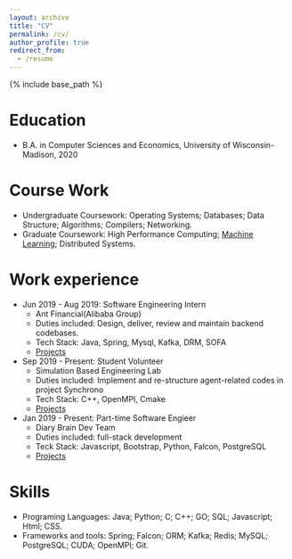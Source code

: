 ```yaml
---
layout: archive
title: "CV"
permalink: /cv/
author_profile: true
redirect_from:
  - /resume
---
```


{% include base_path %}

Education
======
* B.A. in Computer Sciences and Economics, University of Wisconsin-Madison, 2020

Course Work
======
* Undergraduate Coursework: Operating Systems; Databases; Data Structure; Algorithms; Compilers; Networking.
* Graduate Coursework: High Performance Computing; [Machine Learning](https://www.biostat.wisc.edu/~craven/cs760/); Distributed Systems.

Work experience
======
* Jun 2019 - Aug 2019: Software Engineering Intern
  * Ant Financial(Alibaba Group)
  * Duties included: Design, deliver, review and maintain backend codebases.
  * Tech Stack: Java, Spring, Mysql, Kafka, DRM, SOFA
  * [Projects](https://yanzheng1998.github.io/portfolio/portfolio-1/)
* Sep 2019 - Present: Student Volunteer
  * Simulation Based Engineering Lab
  * Duties included: Implement and re-structure agent-related codes in project Synchrono
  * Tech Stack: C++, OpenMPI, Cmake
  * [Projects](https://yanzheng1998.github.io/portfolio/portfolio-2/)
* Jan 2019 - Present: Part-time Software Engieer
  * Diary Brain Dev Team
  * Duties included: full-stack development
  * Teck Stack: Javascript, Bootstrap, Python, Falcon, PostgreSQL
  * [Projects](https://yanzheng1998.github.io/portfolio/portfolio-3/)
  
Skills
======
* Programing Languages: Java; Python; C; C++; GO; SQL; Javascript; Html; CSS.
* Frameworks and tools: Spring; Falcon; ORM; Kafka; Redis; MySQL; PostgreSQL; CUDA; OpenMPI; Git.



